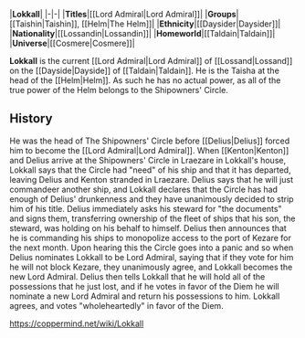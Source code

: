 |**Lokkall**|
|-|-|
|**Titles**|[[Lord Admiral\|Lord Admiral]]|
|**Groups**|[[Taishin\|Taishin]], [[Helm\|The Helm]]|
|**Ethnicity**|[[Daysider\|Daysider]]|
|**Nationality**|[[Lossandin\|Lossandin]]|
|**Homeworld**|[[Taldain\|Taldain]]|
|**Universe**|[[Cosmere\|Cosmere]]|

**Lokkall** is the current [[Lord Admiral\|Lord Admiral]] of [[Lossand\|Lossand]] on the [[Dayside\|Dayside]] of [[Taldain\|Taldain]]. He is the Taisha at the head of the [[Helm\|Helm]]. As such he has no actual power, as all of the true power of the Helm belongs to the Shipowners' Circle.

## History
He was the head of The Shipowners' Circle before [[Delius\|Delius]] forced him to become the [[Lord Admiral\|Lord Admiral]]. When [[Kenton\|Kenton]] and Delius arrive at the Shipowners' Circle in Lraezare in Lokkall's house, Lokkall says that the Circle had "need" of his ship and that it has departed, leaving Delius and Kenton stranded in Lraezare. Delius says that he will just commandeer another ship, and Lokkall declares that the Circle has had enough of Delius' drunkenness and they have unanimously decided to strip him of his title. Delius immediately asks his steward for "the documents" and signs them, transferring ownership of the fleet of ships that his son, the steward, was holding on his behalf to himself. Delius then announces that he is commanding his ships to monopolize access to the port of Kezare for the next month. Upon hearing this the Circle goes into a panic and so when Delius nominates Lokkall to be Lord Admiral, saying that if they vote for him he will not block Kezare, they unanimously agree, and Lokkall becomes the new Lord Admiral. Delius then tells Lokkall that he will hold all of the possessions that he just lost, and if he votes in favor of the Diem he will nominate a new Lord Admiral and return his possessions to him. Lokkall agrees, and votes "wholeheartedly" in favor of the Diem.



https://coppermind.net/wiki/Lokkall